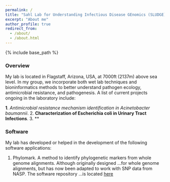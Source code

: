 ```yaml
---
permalink: /
title: "Sahl Lab for Understanding Infectious Disease GEnomics (SLUDGE)"
excerpt: "About me"
author_profile: true
redirect_from: 
  - /about/
  - /about.html
---
```


{% include base_path %}

### Overview

My lab is located in Flagstaff, Arizona, USA, at 7000ft (2137m) above sea level. In my group, we incorporate both wet
lab techniques and bioninformatics methods to better understand pathogen ecology, antimicrobial resistance, and 
pathogenesis. A list of current projects ongoing in the laboratory include:

**1**. *Antimicrobial resistance mechanism identification in Acinetobacter baumannii*.
2. **Characterization of Escherichia coli in Urinary Tract Infections**.
3. **

### Software

My lab has developed or helped in the development of the following software applications:

1. Phylomark. A method to identify phylogenetic markers from whole genome alignments. Although originally designed
...for whole genome alignments, but has now been adapted to work with SNP data from NASP. The software repository
...is located [here](https://github.com/jasonsahl/Phylomark)